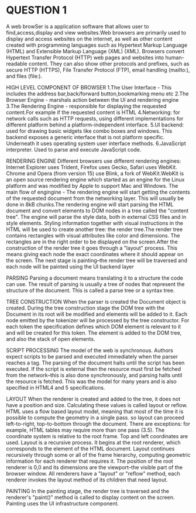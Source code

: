# QUESTION 1

A web browSer is a  application software that allows user to find,access,display and view websites.Web browsers are primarily used to display and access websites on the internet, as well as other content created with programming languages such as Hypertext Markup Language (HTML) and Extensible Markup Language (XML) (XML). Browsers convert Hypertext Transfer Protocol (HTTP) web pages and websites into human-readable content. They can also show other protocols and prefixes, such as secure HTTP (HTTPS), File Transfer Protocol (FTP), email handling (mailto:), and files (file:).


HIGH LEVEL COMPONENT OF BROWSER
1.The User Interface - This includes the address bar,back/forward button,bookmarking menu etc
2.The Browser Engine - marshals action between the UI and rendering engine
3.The Rendering Engine - responsible for displaying the requested content.For example if the requested content is HTML
4.Networking: for network calls such as HTTP requests, using different implementations for different platform behind a platform-independent interface.
5.UI backend: used for drawing basic widgets like combo boxes and windows. This backend exposes a generic interface that is not platform specific. Underneath it uses operating system user interface methods.
6.JavaScript interpreter. Used to parse and execute JavaScript code.


RENDERING ENGINE
Different browsers use different rendering engines: Internet Explorer uses Trident, Firefox uses Gecko, Safari uses WebKit. Chrome and Opera (from version 15) use Blink, a fork of WebKit.WebKit is an open source rendering engine which started as an engine for the Linux platform and was modified by Apple to support Mac and Windows.
The main flow of engingine - The rendering engine will start getting the contents of the requested document from the networking layer. This will usually be done in 8kB chunks.The rendering engine will start parsing the HTML document and convert elements to DOM nodes in a tree called the "content tree". The engine will parse the style data, both in external CSS files and in style elements. Styling information together with visual instructions in the HTML will be used to create another tree: the render tree.The render tree contains rectangles with visual attributes like color and dimensions. The rectangles are in the right order to be displayed on the screen.After the construction of the render tree it goes through a "layout" process. This means giving each node the exact coordinates where it should appear on the screen. The next stage is painting–the render tree will be traversed and each node will be painted using the UI backend layer


PARSING 
Parsing a document means translating it to a structure the code can use. The result of parsing is usually a tree of nodes that represent the structure of the document. This is called a parse tree or a syntax tree.


TREE CONSTRUCTION
When the parser is created the Document object is created. During the tree construction stage the DOM tree with the Document in its root will be modified and elements will be added to it. Each node emitted by the tokenizer will be processed by the tree constructor. For each token the specification defines which DOM element is relevant to it and will be created for this token. The element is added to the DOM tree, and also the stack of open elements.


SCRIPT PROCESSING
The model of the web is synchronous. Authors expect scripts to be parsed and executed immediately when the parser reaches a tag. The parsing of the document halts until the script has been executed. If the script is external then the resource must first be fetched from the network–this is also done synchronously, and parsing halts until the resource is fetched. This was the model for many years and is also specified in HTML4 and 5 specifications. 

LAYOUT
When the renderer is created and added to the tree, it does not have a position and size. Calculating these values is called layout or reflow.
HTML uses a flow based layout model, meaning that most of the time it is possible to compute the geometry in a single pass.  so layout can proceed left-to-right, top-to-bottom through the document. There are exceptions: for example, HTML tables may require more than one pass (3.5).
The coordinate system is relative to the root frame. Top and left coordinates are used.
Layout is a recursive process. It begins at the root renderer, which corresponds to the <html> element of the HTML document. Layout continues recursively through some or all of the frame hierarchy, computing geometric information for each renderer that requires it.
The position of the root renderer is 0,0 and its dimensions are the viewport–the visible part of the browser window.
All renderers have a "layout" or "reflow" method, each renderer invokes the layout method of its children that need layout.

PAINTING
In the painting stage, the render tree is traversed and the renderer's "paint()" method is called to display content on the screen. Painting uses the UI infrastructure component.